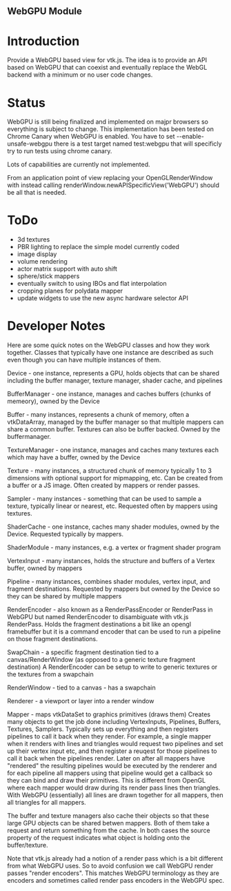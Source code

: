 ## WebGPU Module


Introduction
============

Provide a WebGPU based view for vtk.js. The idea is to provide an
API based on WebGPU that can coexist and eventually replace the WebGL
backend with a minimum or no user code changes.

Status
============

WebGPU is still being finalized and implemented on majpr browsers so
everything is subject to change. This implementation has been tested on
Chrome Canary when WebGPU is enabled. You have to set --enable-unsafe-webgpu
there is a test target named test:webgpu that will specificly try to run
tests using chrome canary.

Lots of capabilities are currently not implemented.

From an application point of view replacing your OpenGLRenderWindow with
instead calling renderWindow.newAPISpecificView('WebGPU') should be all that
is needed.

ToDo
============
- 3d textures
- PBR lighting to replace the simple model currently coded
- image display
- volume rendering
- actor matrix support with auto shift
- sphere/stick mappers
- eventually switch to using IBOs and flat interpolation
- cropping planes for polydata mapper
- update widgets to use the new async hardware selector API

Developer Notes
============

Here are some quick notes on the WebGPU classes and how they work together. Classes that typically have one instance are described as such even though you can have multiple instances of them.

Device - one instance, represents a GPU, holds objects that can be shared including the buffer manager, texture manager, shader cache, and pipelines

BufferManager - one instance, manages and caches buffers (chunks of memeory), owned by the Device

Buffer - many instances, represents a chunk of memory, often a vtkDataArray, managed by the buffer manager so that multiple mappers can share a common buffer. Textures can also be buffer backed. Owned by the buffermanager.

TextureManager - one instance, manages and caches many textures each which may have a buffer, owned by the Device

Texture - many instances, a structured chunk of memory typically 1 to 3 dimensions with optional support for mipmapping, etc. Can be created from a buffer or a JS image. Often created by mappers or render passes.

Sampler - many instances - something that can be used to sample a texture, typically linear or nearest, etc. Requested often by mappers using textures.

ShaderCache - one instance, caches many shader modules, owned by the Device. Requested typically by mappers.

ShaderModule - many instances, e.g. a vertex or fragment shader program

VertexInput - many instances, holds the structure and buffers of a Vertex buffer, owned by mappers

Pipeline - many instances, combines shader modules, vertex input, and fragment destinations. Requested by mappers but owned by the Device so they can be shared by multiple mappers

RenderEncoder - also known as a RenderPassEncoder or RenderPass in WebGPU but
  named RenderEncoder to disambiguate with vtk.js RenderPass. Holds the fragment
  destinations a bit like an opengl framebuffer but it is a command encoder that
  can be used to run a pipeline on those fragment destinations.

SwapChain - a specific fragment destination tied to a canvas/RenderWindow (as opposed to a generic texture fragment destination) A RenderEncoder can be setup to write to generic textures or the textures from a swapchain

RenderWindow - tied to a canvas - has a swapchain

Renderer - a viewport or layer into a render window

Mapper - maps vtkDataSet to graphics primitives (draws them) Creates many objects to get
the job done including VertexInputs, Pipelines, Buffers, Textures, Samplers. Typically sets up everything and then registers pipelines to call it back when they render. For example, a single mapper when it renders with lines and triangles would request two pipelines and set up their vertex input etc, and then register a reuqest for those pipelines to call it back when the pipelines render. Later on after all mappers have "rendered" the resulting pipelines would be executed by the renderer and for each pipeline all mappers using that pipeline would get a callback so they can bind and draw their primitives. This is different from OpenGL where each mapper would draw during its render pass lines then triangles. With WebGPU (essentially) all lines are drawn together for all mappers, then all triangles for all mappers.


The buffer and texture managers also cache their objects so that these large GPU objects
can be shared betwen mappers. Both of them take a request and return something from
the cache. In both cases the source property of the request indicates what object is holding onto the buffer/texture.

Note that vtk.js already had a notion of a render pass which is a bit different from
what WebGPU uses. So to avoid confusion we call WebGPU render passes "render encoders".
This matches WebGPU terminology as they are encoders and sometimes called render pass
encoders in the WebGPU spec.
